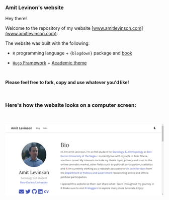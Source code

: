 ### Amit Levinon's website

Hey there!

Welcome to the repository of my website [www.amitlevinson.com](www.amitlevinson.com).   

The website was built with the following:  

* `R` programming language + `{blogdown}` package and [book](https://bookdown.org/yihui/blogdown/)  

* [`Hugo` Framework](https://gohugo.io/) + [Academic theme](https://themes.gohugo.io/academic/)  
<br>

**Please feel free to fork, copy and use whatever you'd like!**  

<br>

### Here's how the website looks on a computer screen:  

<br>

![screenshot-of-website-on-computer](static/img/readme-page/computer.png)

